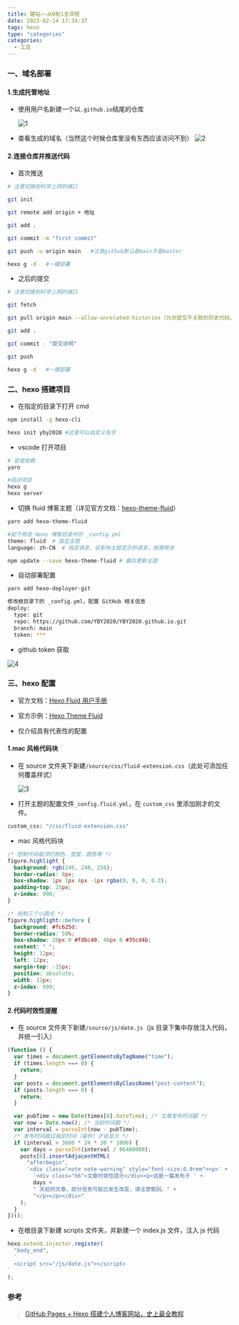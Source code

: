```yaml
---
title: 建站——从0到1全流程
date: 2023-02-14 17:34:37
tags: hexo
type: "categories"
categories:
  - 工具
---
```


### 一、域名部署

#### 1.生成托管地址

- 使用用户名新建一个以`.github.io`结尾的仓库

  ![1](1.png)

- 查看生成的域名（当然这个时候仓库里没有东西应该访问不到）
  ![2](2.png)

#### 2.连接仓库并推送代码

- 首次推送

```bash
# 注意切换到科学上网的端口

git init

git remote add origin + 地址

git add .

git commit -m "first commit"

git push -u origin main   #注意github默认是main不是master

hexo g -d   #一键部署
```

- 之后的提交

```bash
# 注意切换到科学上网的端口

git fetch

git pull origin main --allow-unrelated-histories（允许提交不关联的历史代码。）

git add .

git commit - "提交说明"

git push

hexo g -d   #一键部署
```

### 二、hexo 搭建项目

- 在指定的目录下打开 cmd

```bash
npm install -g hexo-cli

hexo init yby2020 #这里可以自定义名字

```

- vscode 打开项目

```bash
# 安装依赖
yarn

#启动项目
hexo g
hexo server
```

- 切换 fluid 博客主题（详见官方文档：[hexo-theme-fluid](https://github.com/fluid-dev/hexo-theme-fluid)）

```bash
yarn add hexo-theme-fluid

#如下修改 Hexo 博客目录中的 _config.yml
theme: fluid  # 指定主题
language: zh-CN  # 指定语言，会影响主题显示的语言，按需修改

npm update --save hexo-theme-fluid # 最后更新主题
```

- 自动部署配置

```bash
yarn add hexo-deployer-git

修改根目录下的 _config.yml，配置 GitHub 相关信息
deploy:
  type: git
  repo: https://github.com/YBY2020/YBY2020.github.io.git
  branch: main
  token: ***
```

- github token 获取

![4](4.png)

### 三、hexo 配置

- 官方文档：[Hexo Fluid 用户手册](https://hexo.fluid-dev.com/docs/guide/#%E5%85%B3%E4%BA%8E%E6%8C%87%E5%8D%97)

- 官方示例：[Hexo Theme Fluid](https://hexo.fluid-dev.com/)

- 仅介绍具有代表性的配置

#### 1.mac 风格代码块

- 在 source 文件夹下新建`/source/css/fluid-extension.css`（此处可添加任何覆盖样式）

  ![3](3.png)

- 打开主题的配置文件`_config.fluid.yml`，在 `custom_css` 里添加刚才的文件。

```bash
custom_css: "/css/fluid-extension.css"
```

- mac 风格代码块

```css
/* 控制代码框顶栏颜色、宽度、圆角等 */
figure.highlight {
  background: rgb(246, 248, 250);
  border-radius: 8px;
  box-shadow: 1px 1px 4px -1px rgba(0, 0, 0, 0.3);
  padding-top: 25px;
  z-index: 998;
}

/* 绘制三个小圆点 */
figure.highlight::before {
  background: #fc625d;
  border-radius: 50%;
  box-shadow: 20px 0 #fdbc40, 40px 0 #35cd4b;
  content: " ";
  height: 12px;
  left: 12px;
  margin-top: -15px;
  position: absolute;
  width: 12px;
  z-index: 999;
}
```

#### 2.代码时效性提醒

- 在 source 文件夹下新建`/source/js/date.js`（js 目录下集中存放注入代码，并统一引入）

```js
(function () {
  var times = document.getElementsByTagName("time");
  if (times.length === 0) {
    return;
  }
  var posts = document.getElementsByClassName("post-content");
  if (posts.length === 0) {
    return;
  }

  var pubTime = new Date(times[0].dateTime); /* 文章发布时间戳 */
  var now = Date.now(); /* 当前时间戳 */
  var interval = parseInt(now - pubTime);
  /* 发布时间超过指定时间（毫秒）才会显示 */
  if (interval > 3600 * 24 * 30 * 1000) {
    var days = parseInt(interval / 86400000);
    posts[0].insertAdjacentHTML(
      "afterbegin",
      '<div class="note note-warning" style="font-size:0.9rem"><p>' +
        '<div class="h6">文章时效性提示</div><p>这是一篇发布于 ' +
        days +
        " 天前的文章，部分信息可能已发生改变，请注意甄别。" +
        "</p></p></div>"
    );
  }
})();
```

- 在根目录下新建 scripts 文件夹，并新建一个 index.js 文件，注入 js 代码

```js
hexo.extend.injector.register(
  "body_end",
  `
  <script src="/js/date.js"></script>
`
);
```

### 参考

> [GitHub Pages + Hexo 搭建个人博客网站，史上最全教程](https://blog.csdn.net/yaorongke/article/details/119089190)
